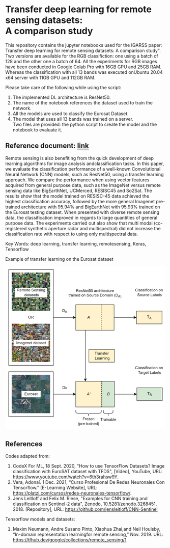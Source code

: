 # Transfer deep learning for remote sensing datasets: <br/> A comparison study

This repository contains the jupyter notebooks used for the IGARSS paper: Transfer deep learning for remote sensing datasets: 
A comparison study". Two versions are available for the RGB classifiction: one using a batch of 128 and the other one a batch of 64. All the experiments for RGB images have been conducted in Google  Colab  Pro  with  16GB  GPU  and  25GB  RAM. Whereas the classification with all 13 bands was executed onUbuntu 20.04 x64 server with 11GB GPU and 112GB RAM.

Please take care of the following while using the script:<br/>
1. The implemented DL architecture is ResNet50. <br/>
2. The name of the notebook references the dataset used to train the network. <br/>
3. All the models are used to classify the Eurosat Dataset. <br/>
4. The model that uses all 13 bands was trained on a server. <br/> Two files are provided: the python script to create the model and the notebook to evaluate it.

## Reference document: [link](link)

Remote  sensing  is  also  benefiting  from  the  quick  development  of  deep  learning  algorithms  for  image  analysis  andclassification  tasks.   In  this  paper,  we  evaluate  the  classification  performance  of  a  well-known  Convolutional  Neural Network  (CNN)  models,  such  as  ResNet50,  using  a  transfer  learning  approach.   We  compare  the  performance  when using  vector features  acquired  from  general  purpose  data, such  as  the  ImageNet  versus  remote  sensing  data  like BigEarthNet, UCMerced, RESISC45 and So2Sat.  The results show that the model trained on RESISC-45 data  achieved  the  highest  classification  accuracy,  followed by  the  more  general  Imagenet  pre-trained  architecture  with 95.94%  and  BigEarthNet  with  95.93%  trained  on  the  Eurosat testing dataset. When presented with diverse remote sensing data,  the classification improved in regards to large quantities of general purpose data.  The experiments carried out also show that multi modal (co-registered synthetic aperture radar and multispectral) did not increase the classification rate with respect to using only multispectral data. <br/>

Key Words: deep learning, transfer learning, remotesensing, Keras, Tensorflow

Example of transfer learning on the Eurosat dataset

![alt text](https://github.com/itzahs/CNN-RS/blob/main/TransferLearning300.png) 

## References

Codes adapted from:
1. CodeX For ML, 18 Sept. 2020, "How to use TensorFlow Datasets? Image classification with EuroSAT dataset with TFDS", [Video], YouTube, URL: https://www.youtube.com/watch?v=6th3rahsw9Y.
2. Vera, Adonaí. 1 Dec. 2021, “Curso Profesional De Redes Neuronales Con Tensorflow.” [E-Learning Website], URL: https://platzi.com/cursos/redes-neuronales-tensorflow/. 
3. Jens Leitloff and Felix M. Riese, "Examples for CNN training and classification on Sentinel-2 data", Zenodo, 10.5281/zenodo.3268451, 2018. [Repository], URL: https://github.com/jensleitloff/CNN-Sentinel


Tensorflow models and datasets:
1. Maxim Neumann, Andre Susano Pinto, Xiaohua Zhai,and Neil Houlsby,   “In-domain representation learningfor remote sensing,” Nov. 2019. URL: https://tfhub.dev/google/collections/remote_sensing/1
